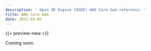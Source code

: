 ```yaml
---
description: ' Open 3D Engine (O3DE) AWS Core Gem reference. '
title: AWS Core Gem
date: 2021-03-05
---
```


{{< preview-new >}}

Coming soon.
